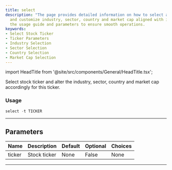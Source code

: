 ```yaml
---
title: select
description: "The page provides detailed information on how to select a stock ticker"
  and customize industry, sector, country and market cap aligned with it. This includes
  the usage guide and parameters to ensure smooth operations.
keywords:
- Select Stock Ticker
- Ticker Parameters
- Industry Selection
- Sector Selection
- Country Selection
- Market Cap Selection
---
```


import HeadTitle from '@site/src/components/General/HeadTitle.tsx';

<HeadTitle title="stocks/sia/select - Reference | OpenBB Terminal Docs" />

Select stock ticker and alter the industry, sector, country and market cap accordingly for this ticker.

### Usage

```python
select -t TICKER
```

---

## Parameters

| Name | Description | Default | Optional | Choices |
| ---- | ----------- | ------- | -------- | ------- |
| ticker | Stock ticker | None | False | None |

---
